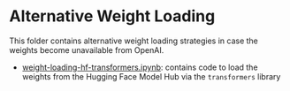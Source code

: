 # Alternative Weight Loading

This folder contains alternative weight loading strategies in case the weights become unavailable from OpenAI.

- [weight-loading-hf-transformers.ipynb](weight-loading-hf-transformers.ipynb): contains code to load the weights from the Hugging Face Model Hub via the `transformers` library
